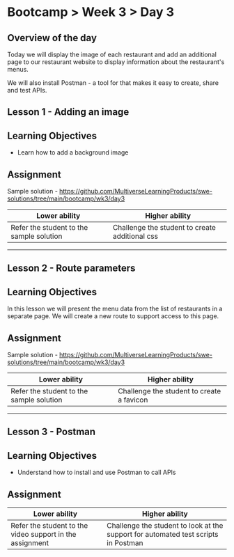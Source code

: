 # Bootcamp > Week 3 > Day 3

## Overview of the day
Today we will display the image of each restaurant and add an additional page to our restaurant website to display information about the restaurant's menus.

We will also install Postman - a tool for that makes it easy to create, share and test APIs.

## Lesson 1 - Adding an image

## Learning Objectives
* Learn how to add a background image

## Assignment
Sample solution - https://github.com/MultiverseLearningProducts/swe-solutions/tree/main/bootcamp/wk3/day3

|**Lower ability**|**Higher ability**|
|-----------------|------------------|
|Refer the student to the sample solution|Challenge the student to create additional css|

---

## Lesson 2 - Route parameters
## Learning Objectives
In this lesson we will present the menu data from the list of restaurants in a separate page. We will create a new route to support access to this page.

## Assignment
Sample solution - https://github.com/MultiverseLearningProducts/swe-solutions/tree/main/bootcamp/wk3/day3

|**Lower ability**|**Higher ability**|
|-----------------|------------------|
|Refer the student to the sample solution|Challenge the student to create a favicon|

---

## Lesson 3 - Postman
## Learning Objectives
* Understand how to install and use Postman to call APIs

## Assignment
|**Lower ability**|**Higher ability**|
|-----------------|------------------|
|Refer the student to the video support in the assignment|Challenge the student to look at the support for automated test scripts in Postman|

